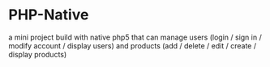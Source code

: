 # PHP-Native
a mini project build with native php5 that can manage users (login  / sign in / modify account / display users) and products (add / delete / edit / create / display products)
